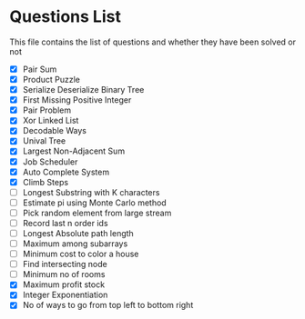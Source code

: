 # Questions List
This file contains the list of questions and whether they have been solved or not

- [x] Pair Sum
- [x] Product Puzzle
- [x] Serialize Deserialize Binary Tree
- [x] First Missing Positive Integer
- [x] Pair Problem
- [x] Xor Linked List
- [x] Decodable Ways
- [x] Unival Tree
- [x] Largest Non-Adjacent Sum
- [x] Job Scheduler
- [x] Auto Complete System
- [x] Climb Steps
- [ ] Longest Substring with K characters
- [ ] Estimate pi using Monte Carlo method
- [ ] Pick random element from large stream
- [ ] Record last n order ids
- [ ] Longest Absolute path length
- [ ] Maximum among subarrays
- [ ] Minimum cost to color a house
- [ ] Find intersecting node
- [ ] Minimum no of rooms
- [x] Maximum profit stock
- [x] Integer Exponentiation
- [x] No of ways to go from top left to bottom right
